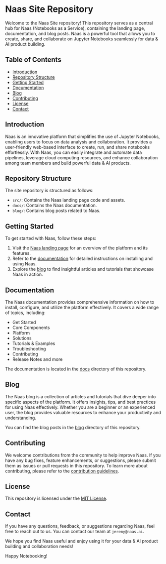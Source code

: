 # Naas Site Repository

Welcome to the Naas Site repository! This repository serves as a central hub for Naas (Notebooks as a Service), containing the landing page, documentation, and blog posts. Naas is a powerful tool that allows you to create, share, and collaborate on Jupyter Notebooks seamlessly for data & AI product building.

## Table of Contents

- [Introduction](#introduction)
- [Repository Structure](#repository-structure)
- [Getting Started](#getting-started)
- [Documentation](#documentation)
- [Blog](#blog)
- [Contributing](#contributing)
- [License](#license)
- [Contact](#contact)

## Introduction

Naas is an innovative platform that simplifies the use of Jupyter Notebooks, enabling users to focus on data analysis and collaboration. It provides a user-friendly web-based interface to create, run, and share notebooks effortlessly. With Naas, you can easily integrate and automate data pipelines, leverage cloud computing resources, and enhance collaboration among team members and build powerful data & AI products.

## Repository Structure

The site repository is structured as follows:

- `src/`: Contains the Naas landing page code and assets.
- `docs/`: Contains the Naas documentation.
- `blog/`: Contains blog posts related to Naas.

## Getting Started

To get started with Naas, follow these steps:

1. Visit the [Naas landing page](./site/pages/index.js) for an overview of the platform and its features.
2. Refer to the [documentation](./site/docs) for detailed instructions on installing and using Naas.
3. Explore the [blog](./blog) to find insightful articles and tutorials that showcase Naas in action.

## Documentation

The Naas documentation provides comprehensive information on how to install, configure, and utilize the platform effectively. It covers a wide range of topics, including:

- Get Started
- Core Components
- Platform
- Solutions
- Tutorials & Examples
- Troubleshooting
- Contributing
- Release Notes
and more 

The documentation is located in the [docs](./site/docs) directory of this repository.

## Blog

The Naas blog is a collection of articles and tutorials that dive deeper into specific aspects of the platform. It offers insights, tips, and best practices for using Naas effectively. Whether you are a beginner or an experienced user, the blog provides valuable resources to enhance your productivity and understanding.

You can find the blog posts in the [blog](./site/blog) directory of this repository.

## Contributing

We welcome contributions from the community to help improve Naas. If you have any bug fixes, feature enhancements, or suggestions, please submit them as issues or pull requests in this repository. To learn more about contributing, please refer to the [contribution guidelines](http://site.localhost/docs/category/contributing).

## License

This repository is licensed under the [MIT License](LICENSE).

## Contact

If you have any questions, feedback, or suggestions regarding Naas, feel free to reach out to us. You can contact our team at `jeremy@naas.ai`.

We hope you find Naas useful and enjoy using it for your data & AI product building and collaboration needs!

Happy Notebooking!
